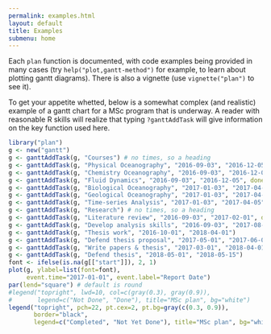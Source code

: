 ```yaml
---
permalink: examples.html
layout: default
title: Examples
submenu: home
---
```


Each `plan` function is documented, with code examples being provided in many
cases (try `help("plot,gantt-method")` for example, to learn about plotting
gantt diagrams).  There is also a vignette (use `vignette("plan")` to see it).

To get your appetite whetted, below is a somewhat complex (and realistic)
example of a gantt chart for a MSc program that is underway. A reader with
reasonable R skills will realize that typing `?ganttAddTask` will give
information on the key function used here.

```R
library("plan")
g <- new("gantt")
g <- ganttAddTask(g, "Courses") # no times, so a heading
g <- ganttAddTask(g, "Physical Oceanography", "2016-09-03", "2016-12-05", done=100)
g <- ganttAddTask(g, "Chemistry Oceanography", "2016-09-03", "2016-12-05", done=100)
g <- ganttAddTask(g, "Fluid Dynamics", "2016-09-03", "2016-12-05", done=100)
g <- ganttAddTask(g, "Biological Oceanography", "2017-01-03", "2017-04-05")
g <- ganttAddTask(g, "Geological Oceanography", "2017-01-03", "2017-04-05")
g <- ganttAddTask(g, "Time-series Analysis", "2017-01-03", "2017-04-05")
g <- ganttAddTask(g, "Research") # no times, so a heading
g <- ganttAddTask(g, "Literature review", "2016-09-03", "2017-02-01", done=20)
g <- ganttAddTask(g, "Develop analysis skills", "2016-09-03", "2017-08-01", done=30)
g <- ganttAddTask(g, "Thesis work", "2016-10-01", "2018-04-01")
g <- ganttAddTask(g, "Defend thesis proposal", "2017-05-01", "2017-06-01")
g <- ganttAddTask(g, "Write papers & thesis", "2017-03-01", "2018-04-01")
g <- ganttAddTask(g, "Defend thesis", "2018-05-01", "2018-05-15")
font <- ifelse(is.na(g[["start"]]), 2, 1)
plot(g, ylabel=list(font=font),
     event.time="2017-01-01", event.label="Report Date")
par(lend="square") # default is round
#legend("topright", lwd=10, col=c(gray(0.3), gray(0.9)),
#       legend=c("Not Done", "Done"), title="MSc plan", bg="white")
legend("topright", pch=22, pt.cex=2, pt.bg=gray(c(0.3, 0.9)),
       border="black", 
       legend=c("Completed", "Not Yet Done"), title="MSc plan", bg="white")
```

